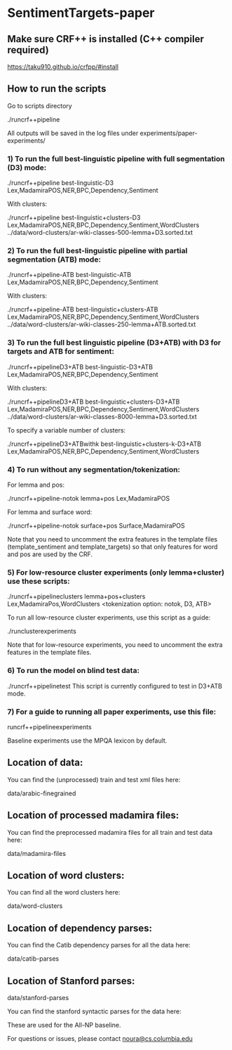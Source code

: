 # SentimentTargets-paper

## Make sure CRF++ is installed (C++ compiler required)

https://taku910.github.io/crfpp/#install


## How to run the scripts

Go to scripts directory

./runcrf++pipeline <experiment-name> <List of features> <cluster-file>

All outputs will be saved in the log files under experiments/paper-experiments/<experiment-name-folder>


### 1) To run the full best-linguistic pipeline with full segmentation (D3) mode:

./runcrf++pipeline best-linguistic-D3 Lex,MadamiraPOS,NER,BPC,Dependency,Sentiment

With clusters:

./runcrf++pipeline best-linguistic+clusters-D3 Lex,MadamiraPOS,NER,BPC,Dependency,Sentiment,WordClusters ../data/word-clusters/ar-wiki-classes-500-lemma+D3.sorted.txt 


### 2) To run the full best-linguistic pipeline with partial segmentation (ATB) mode:

./runcrf++pipeline-ATB best-linguistic-ATB Lex,MadamiraPOS,NER,BPC,Dependency,Sentiment 

With clusters:

./runcrf++pipeline-ATB best-linguistic+clusters-ATB Lex,MadamiraPOS,NER,BPC,Dependency,Sentiment,WordClusters ../data/word-clusters/ar-wiki-classes-250-lemma+ATB.sorted.txt


### 3)  To run the full best linguistic pipeline (D3+ATB) with  D3 for targets and ATB for sentiment:

./runcrf++pipelineD3+ATB best-linguistic-D3+ATB Lex,MadamiraPOS,NER,BPC,Dependency,Sentiment 


With clusters:

./runcrf++pipelineD3+ATB best-linguistic+clusters-D3+ATB Lex,MadamiraPOS,NER,BPC,Dependency,Sentiment,WordClusters ../data/word-clusters/ar-wiki-classes-8000-lemma+D3.sorted.txt

To specify a variable number of clusters:

./runcrf++pipelineD3+ATBwithk best-linguistic+clusters-k-D3+ATB Lex,MadamiraPOS,NER,BPC,Dependency,Sentiment,WordClusters

### 4) To run without any segmentation/tokenization:

For lemma and pos:

./runcrf++pipeline-notok lemma+pos Lex,MadamiraPOS

For lemma and surface word:

./runcrf++pipeline-notok surface+pos Surface,MadamiraPOS

Note that you need to uncomment the extra features in the template files (template_sentiment and template_targets) so that only features for word and pos are used by the CRF.

### 5) For low-resource cluster experiments (only lemma+cluster) use these scripts:

./runcrf++pipelineclusters lemma+pos+clusters Lex,MadamiraPos,WordClusters <cluster file> <k> <tokenization option: notok, D3, ATB>

To run all low-resource cluster experiments, use this script as a guide:

./runclusterexperiments

Note that for low-resource experiments, you need to uncomment the extra features in the template files.

### 6) To run the model on blind test data:

./runcrf++pipelinetest <experiment-name> <feature list> <cluster file>
This script is currently configured to test in D3+ATB mode. 

### 7) For a guide to running all paper experiments, use this file:

runcrf++pipelineexperiments

Baseline experiments use the MPQA lexicon by default. 

## Location of data:

You can find the (unprocessed) train and test xml files here:

data/arabic-finegrained

## Location of processed madamira files:

You can find the preprocessed madamira files for all train and test data here:

data/madamira-files

## Location of word clusters:

You can find all the word clusters here:

data/word-clusters

## Location of dependency parses:

You can find the Catib dependency parses for all the data here:

data/catib-parses

## Location of Stanford parses:

data/stanford-parses

You can find the stanford syntactic parses for the data here:

These are used for the All-NP baseline.



For questions or issues, please contact noura@cs.columbia.edu
